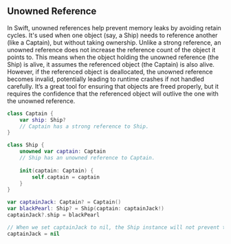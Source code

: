 ## Unowned Reference

In Swift, unowned references help prevent memory leaks by avoiding retain cycles. It's used when one object (say, a Ship) needs to reference another (like a Captain), but without taking ownership. Unlike a strong reference, an unowned reference does not increase the reference count of the object it points to. This means when the object holding the unowned reference (the Ship) is alive, it assumes the referenced object (the Captain) is also alive. However, if the referenced object is deallocated, the unowned reference becomes invalid, potentially leading to runtime crashes if not handled carefully. It’s a great tool for ensuring that objects are freed properly, but it requires the confidence that the referenced object will outlive the one with the unowned reference.

```swift
class Captain {
    var ship: Ship?
    // Captain has a strong reference to Ship.
}

class Ship {
    unowned var captain: Captain
    // Ship has an unowned reference to Captain.
    
    init(captain: Captain) {
        self.captain = captain
    }
}

var captainJack: Captain? = Captain()
var blackPearl: Ship? = Ship(captain: captainJack!)
captainJack?.ship = blackPearl

// When we set captainJack to nil, the Ship instance will not prevent the Captain from being deallocated.
captainJack = nil
```
